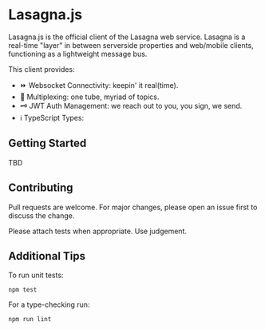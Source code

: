 # Lasagna.js

Lasagna.js is the official client of the Lasagna web service. Lasagna is a real-time "layer" in between serverside properties and web/mobile clients, functioning as a lightweight message bus.

This client provides:

- ⏩ Websocket Connectivity: keepin' it real(time).
- 🧬 Multiplexing: one tube, myriad of topics.
- 🗝️ JWT Auth Management: we reach out to you, you sign, we send.
- ℹ️ TypeScript Types:

## Getting Started

TBD

## Contributing

Pull requests are welcome. For major changes, please open an issue first to discuss the change.

Please attach tests when appropriate. Use judgement.

## Additional Tips

To run unit tests:

```
npm test
```

For a type-checking run:

```
npm run lint
```
